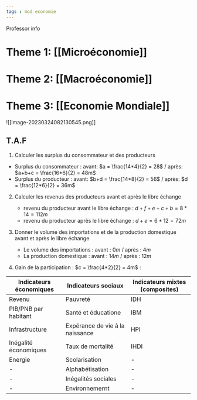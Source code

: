 ```yaml
---
tags : mod economie
---
```

Professor  info 
# **Theme 1:** [[Microéconomie]] 

# **Theme 2:** [[Macroéconomie]] 

# **Theme 3:** [[Economie Mondiale]]

![[image-20230324082130545.png]]

## T.A.F

1)  Calculer les surplus du consommateur et des producteurs
   -  Surplus du consommateur : avant: $a = \frac{14*4}{2} = 28$ / après: $a+b+c = \frac{16*6}{2} = 48m$ 
   - Surplus du producteur : avant: $b+d = \frac{14*8}{2} = 56$ / après: $d = \frac{12*6}{2} = 36m$

2) Calculer les revenus des producteurs avant et après le libre échange
   - revenu du producteur avant le libre échange : $d+f+e+c+b = 8*14 = 112m$ 
   - revenu du producteur après le libre échange : $d+e = 6*12 = 72m$

3) Donner le volume des importations et de la production domestique avant et après le libre échange
   - Le volume des importations : avant : $0m$ / après : $4m$
   - La production domestique : avant : $14m$ / après : $12m$

4) Gain de la participation : $c = \frac{4*2}{2} = 4m$ :


| Indicateurs économiques | Indicateurs sociaux | Indicateurs mixtes (composites) | 
| ----------------------- | ------------------------------- | ------------------------------- |
| Revenu | Pauvreté | IDH | 
| PIB/PNB par habitant | Santé et éducatione | IBM |
| Infrastructure | Expérance de vie à la naissance | HPI |
| Inégalité économiques | Taux de mortalité | IHDI |
| Energie | Scolarisation| - | 
| - | Alphabétisation | - | 
| - | Inégalités sociales | - | 
| - | Environnemernt | - |



